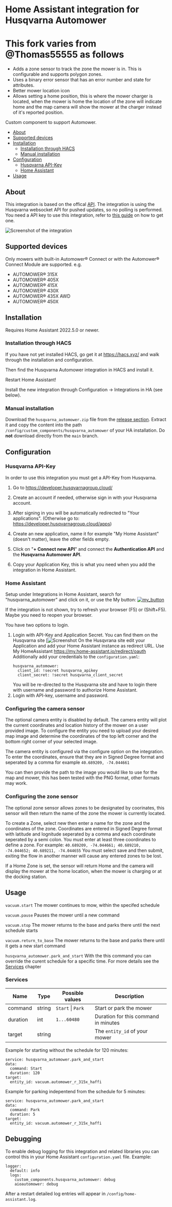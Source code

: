 # Home Assistant integration for Husqvarna Automower

# This fork varies from @Thomas55555 as follows

- Adds a zone sensor to track the zone the mower is in.  This is configurable and supports polygon zones.
- Uses a binary error sensor that has an error number and state for attributes.
- Better mower location icon
- Allows setting a home position, this is where the mower charger is located, when the mower is home the location of the zone will indicate home and the map camera will show the mower at the charger instead of it's reported position.

Custom component to support Automower.


- [About](#about)
- [Supported devices](#supported-devices)
- [Installation](#installation)
  - [Installation through HACS](#installation-through-hacs)
  - [Manual installation](#manual-installation)
- [Configuration](#configuration)
  - [Husqvarna API-Key](#husqvarna-api-key)
  - [Home Assistant](#home-assistant)
- [Usage](#usage)

## About

This integration is based on the offical
[API](https://developer.husqvarnagroup.cloud/). The integration is using the
Husqvarna websocket API for pushed updates, so no polling is performed. You
need a API key to use this integration, refer to [this
guide](https://developer.husqvarnagroup.cloud/docs/getting-started) on how to
get one.

![Screenshot of the integration](https://github.com/Thomas55555/husqvarna_automower/blob/main/screenshot_husqvarna_automower.PNG)

## Supported devices

Only mowers with built-in Automower® Connect or with the Automower® Connect Module are supported. e.g.

- AUTOMOWER® 315X
- AUTOMOWER® 405X
- AUTOMOWER® 415X
- AUTOMOWER® 430X
- AUTOMOWER® 435X AWD
- AUTOMOWER® 450X


## Installation

Requires Home Assistant 2022.5.0 or newer.

### Installation through HACS

If you have not yet installed HACS, go get it at https://hacs.xyz/ and walk through the installation and configuration.

Then find the Husqvarna Automower integration in HACS and install it.

Restart Home Assistant!

Install the new integration through Configuration -> Integrations in HA (see below).

### Manual installation

Download the `husqvarna_automower.zip` file from the [release section](https://github.com/Thomas55555/husqvarna_automower/releases). Extract it and copy the content into the path `/config/custom_components/husqvarna_automower` of your HA installation. Do **not** download directly from the `main` branch.

## Configuration


### Husqvarna API-Key

In order to use this integration you must get a API-Key from Husqvarna.

1.  Go to <https://developer.husqvarnagroup.cloud/>

2.  Create an account if needed, otherwise sign in with your Husqvarna account.

3.  After signing in you will be automatically redirected to "Your applications". (Otherwise go to: <https://developer.husqvarnagroup.cloud/apps>)

4.  Create an new application, name it for example "My Home Assistant" (doesn't matter), leave the other fields empty.

5.  Click on "**+ Connect new API**" and connect the **Authentication API** and the **Husqvarna Automower API**.

6.  Copy your Application Key, this is what you need when you add the integration in Home Assistant.

### Home Assistant

Setup under Integrations in Home Assistant, search for "husqvarna_automower" and click on it, or use the My button:
[![my_button](https://my.home-assistant.io/badges/config_flow_start.svg)](https://my.home-assistant.io/redirect/config_flow_start/?domain=husqvarna_automower)

If the integration is not shown, try to refresh your browser (F5) or (Shift+F5). Maybe you need to reopen your browser.

You have two options to login.
1.  Login with API-Key and Application Secret. You can find them on the Husqvarna site
    [![Screenshot](https://user-images.githubusercontent.com/59625598/165815612-e52ad1b1-1e4f-44eb-ac18-e10a5f2db293.png)
    On the Husqvrana site edit your Application and add your Home Assistant instance as redirect URL. Use My HomeAssistant https://my.home-assistant.io/redirect/oauth
    Additionally add your credentials to the `configuration.yaml`:
    ```
    husqvarna_automower:
      client_id: !secret husqvarna_apikey
      client_secret: !secret husqvarna_client_secret
    ```
    You will be re-directed to the Husqvarna site and have to login there with username and password to authorize Home Assistant.
2.  Login with API-key, username and password.

### Configuring the camera sensor

The optional camera entity is disabled by default.  The camera entity will plot the current coordinates and location history of the mower on a user provided image. To configure the entity you need to upload your desired map image and determine the coordinates of the top left corner and the bottom right corner of your selected image.

The camera entity is configured via the configure option on the integration. To enter the coordinates, ensure that they are in Signed Degree format and seperated by a comma for example ```40.689209, -74.044661```

You can then provide the path to the image you would like to use for the map and mower, this has been tested with the PNG format, other formats may work.


### Configuring the zone sensor

The optional zone sensor allows zones to be designated by coorinates, this sensor will then return the name of the zone the mower is currently located.

To create a Zone, select new then enter a name for the zone and the coordinates of the zone.  Coordinates are entered in Signed Degree format with latitude and lognitude seperated by a comma and each coordinate seperated by a semi colon. You must enter at least three coordinates to define a zone. For example: ```40.689209, -74.044661; 40.689210, -74.044652; 40.689211, -74.044655``` You must select save and then submit, exiting the flow in another manner will cause any entered zones to be lost.

If a Home Zone is set, the sensor will return Home and the camera will display the mower at the home location, when the mower is charging or at the docking station.

## Usage

`vacuum.start`
The mower continues to mow, within the specifed schedule

`vacuum.pause`
Pauses the mower until a new command

`vacuum.stop`
The mower returns to the base and parks there until the next schedule starts

`vacuum.return_to_base`
The mower returns to the base and parks there until it gets a new start command

`husqvarna_automower.park_and_start`
With the this command you can override the curent schedule for a specific time. For more details see the [Services](https://github.com/Thomas55555/husqvarna_automower#services) chapter

### Services

| Name          | Type          | Possible values   | Description
| ------------- | ------------- | -------------     | -------------
| command       | string        | `Start` \| `Park` | Start or park the mower
| duration      | int           | `1...60480`       | Duration for this command in minutes
| target        | string        |                 | The `entity_id` of your mower

Example for starting without the schedule for 120 minutes:
```
service: husqvarna_automower.park_and_start
data:
  command: Start
  duration: 120
target:
  entity_id: vacuum.automower_r_315x_haffi
```

Example for parking indepentend from the schedule for 5 minutes:
```
service: husqvarna_automower.park_and_start
data:
  command: Park
  duration: 5
target:
  entity_id: vacuum.automower_r_315x_haffi
```

## Debugging

To enable debug logging for this integration and related libraries you
can control this in your Home Assistant `configuration.yaml`
file. Example:

```
logger:
  default: info
  logs:
    custom_components.husqvarna_automower: debug
    aioautomower: debug
```

After a restart detailed log entries will appear in `/config/home-assistant.log`.
